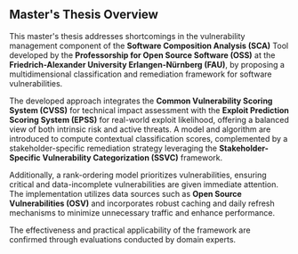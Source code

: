 ## Master's Thesis Overview

This master's thesis addresses shortcomings in the vulnerability management component of the **Software Composition Analysis (SCA)** Tool developed by the **Professorship for Open Source Software (OSS)** at the **Friedrich-Alexander University Erlangen-Nürnberg (FAU)**, by proposing a multidimensional classification and remediation framework for software vulnerabilities.

The developed approach integrates the **Common Vulnerability Scoring System (CVSS)** for technical impact assessment with the **Exploit Prediction Scoring System (EPSS)** for real-world exploit likelihood, offering a balanced view of both intrinsic risk and active threats. A model and algorithm are introduced to compute contextual classification scores, complemented by a stakeholder-specific remediation strategy leveraging the **Stakeholder-Specific Vulnerability Categorization (SSVC)** framework.

Additionally, a rank-ordering model prioritizes vulnerabilities, ensuring critical and data-incomplete vulnerabilities are given immediate attention. The implementation utilizes data sources such as **Open Source Vulnerabilities (OSV)** and incorporates robust caching and daily refresh mechanisms to minimize unnecessary traffic and enhance performance.

The effectiveness and practical applicability of the framework are confirmed through evaluations conducted by domain experts.
